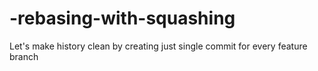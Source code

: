 # -rebasing-with-squashing
Let's make history clean by creating just single commit for every feature branch
